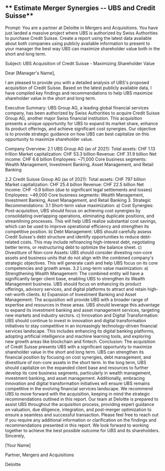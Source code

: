** Estimate Merger Synergies -- UBS and Credit Suisse**
------------------------------------------------------
Prompt: You are a partner at Deloitte in Mergers and Acquisitions. You have just landed a massive project where UBS is authorized by Swiss Authorities to purchase Credit Suisse. Create a report using the latest data available about both companies using publicly available information to present to your manager the best way UBS can maximize shareholder value both in the short and long term. 

Subject: UBS Acquisition of Credit Suisse - Maximizing Shareholder Value

Dear [Manager's Name],

I am pleased to provide you with a detailed analysis of UBS's proposed acquisition of Credit Suisse. Based on the latest publicly available data, I have compiled key findings and recommendations to help UBS maximize shareholder value in the short and long term.

Executive Summary:
UBS Group AG, a leading global financial services company, has been authorized by Swiss Authorities to acquire Credit Suisse Group AG, another major Swiss financial institution. This acquisition presents a unique opportunity for UBS to expand its market share, enhance its product offerings, and achieve significant cost synergies. Our objective is to provide strategic guidance on how UBS can best capitalize on this opportunity to maximize shareholder value.

Company Overview:
2.1 UBS Group AG (as of 2021):
Total assets: CHF 1.13 trillion
Market capitalization: CHF 53.3 billion
Revenue: CHF 31.9 billion
Net income: CHF 6.6 billion
Employees: ~71,000
Core business segments: Wealth Management, Investment Banking, Asset Management, and Retail Banking

2.2 Credit Suisse Group AG (as of 2021):
Total assets: CHF 797 billion
Market capitalization: CHF 25.4 billion
Revenue: CHF 22.5 billion
Net income: CHF -0.9 billion (due to significant legal settlements and losses)
Employees: ~49,000
Core business segments: Wealth Management, Investment Banking, Asset Management, and Retail Banking
3. Strategic Recommendations:
3.1 Short-term value maximization:
a) Cost Synergies: Post-acquisition, UBS should focus on achieving cost synergies by consolidating overlapping operations, eliminating duplicate positions, and streamlining processes. This will help UBS realize substantial cost savings, which can be used to improve operational efficiency and strengthen its competitive position.
b) Debt Management: UBS should carefully assess Credit Suisse's debt structure and identify opportunities to reduce debt-related costs. This may include refinancing high-interest debt, negotiating better terms, or restructuring debt to optimize the balance sheet.
c) Divestiture of Non-core Assets: UBS should consider divesting non-core assets and business units that do not align with the combined company's strategic objectives. This will generate cash and help UBS focus on its core competencies and growth areas.
3.2 Long-term value maximization:
a) Strengthening Wealth Management: The combined entity will have a significantly larger client base, enabling UBS to strengthen its Wealth Management business. UBS should focus on enhancing its product offerings, advisory services, and digital platforms to attract and retain high-net-worth clients.
b) Expansion of Investment Banking and Asset Management: The acquisition will provide UBS with a broader range of expertise and resources in these areas. UBS should leverage this advantage to expand its investment banking and asset management services, targeting new markets and industry sectors.
c) Innovation and Digital Transformation: UBS should continue to invest in innovation and digital transformation initiatives to stay competitive in an increasingly technology-driven financial services landscape. This includes enhancing its digital banking platforms, adopting artificial intelligence and machine learning tools, and exploring new growth areas like blockchain and fintech.
Conclusion:
The acquisition of Credit Suisse presents UBS with a significant opportunity to maximize shareholder value in the short and long term. UBS can strengthen its financial position by focusing on cost synergies, debt management, and divestiture of non-core assets in the short term. In the long term, UBS should capitalize on the expanded client base and resources to further develop its core business segments, particularly in wealth management, investment banking, and asset management. Additionally, embracing innovation and digital transformation initiatives will ensure UBS remains competitive in the evolving financial services landscape.
We recommend UBS to move forward with the acquisition, keeping in mind the strategic recommendations outlined in this report. Our team at Deloitte is prepared to assist UBS throughout the acquisition process, providing expert guidance on valuation, due diligence, integration, and post-merger optimization to ensure a seamless and successful transaction.
Please feel free to reach out if you require any additional information or clarification on the findings and recommendations presented in this report. We look forward to working together to achieve the best possible outcome for UBS and its shareholders.
Sincerely,

[Your Name]

Partner, Mergers and Acquisitions

Deloitte


